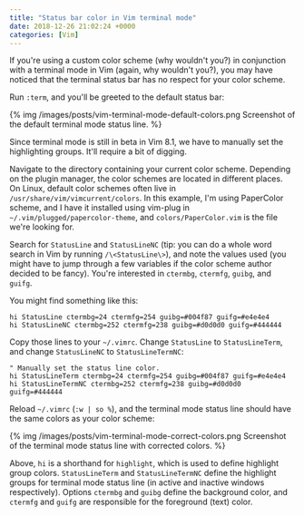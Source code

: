 ```yaml
---
title: "Status bar color in Vim terminal mode"
date: 2018-12-26 21:02:24 +0000
categories: [Vim]
---
```


If you're using a custom color scheme (why wouldn't you?) in conjunction with a terminal mode in Vim (again, why wouldn't you?), you may have noticed that the terminal status bar has no respect for your color scheme.

Run `:term`, and you'll be greeted to the default status bar:

{% img /images/posts/vim-terminal-mode-default-colors.png Screenshot of the default terminal mode status line. %}

Since terminal mode is still in beta in Vim 8.1, we have to manually set the highlighting groups. It'll require a bit of digging.

Navigate to the directory containing your current color scheme. Depending on the plugin manager, the color schemes are located in different places. On Linux, default color schemes often live in `/usr/share/vim/vimcurrent/colors`. In this example, I'm using PaperColor scheme, and I have it installed using vim-plug in `~/.vim/plugged/papercolor-theme`, and `colors/PaperColor.vim` is the file we're looking for.

Search for `StatusLine` and `StatusLineNC` (tip: you can do a whole word search in Vim by running `/\<StatusLine\>`), and note the values used (you might have to jump through a few variables if the color scheme author decided to be fancy). You're interested in `ctermbg`, `ctermfg`, `guibg`, and `guifg`.

You might find something like this:

    hi StatusLine ctermbg=24 ctermfg=254 guibg=#004f87 guifg=#e4e4e4
    hi StatusLineNC ctermbg=252 ctermfg=238 guibg=#d0d0d0 guifg=#444444

Copy those lines to your `~/.vimrc`. Change `StatusLine` to `StatusLineTerm`, and change `StatusLineNC` to `StatusLineTermNC`:

    " Manually set the status line color.
    hi StatusLineTerm ctermbg=24 ctermfg=254 guibg=#004f87 guifg=#e4e4e4
    hi StatusLineTermNC ctermbg=252 ctermfg=238 guibg=#d0d0d0 guifg=#444444

Reload `~/.vimrc` (`:w | so %`), and the terminal mode status line should have the same colors as your color scheme:

{% img /images/posts/vim-terminal-mode-correct-colors.png Screenshot of the terminal mode status line with corrected colors. %}

Above, `hi` is a shorthand for `highlight`, which is used to define highlight group colors. `StatusLineTerm` and `StatusLineTermNC` define the highlight groups for terminal mode status line (in active and inactive windows respectively). Options `ctermbg` and `guibg` define the background color, and `ctermfg` and `guifg` are responsible for the foreground (text) color.
